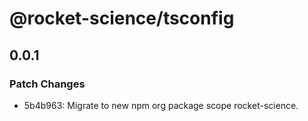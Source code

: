 # @rocket-science/tsconfig

## 0.0.1

### Patch Changes

- 5b4b963: Migrate to new npm org package scope rocket-science.
